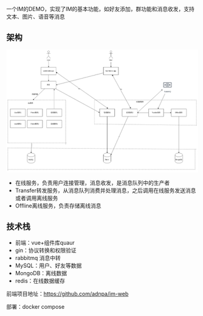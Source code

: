 

一个IM的DEMO，实现了IM的基本功能，如好友添加，群功能和消息收发，支持文本、图片、语音等消息

## 架构

<img src="./doc/image/架构图.png" style="zoom:50%;" />

* 在线服务，负责用户连接管理，消息收发，是消息队列中的生产者
* Transfer转发服务，从消息队列消费并处理消息，之后调用在线服务发送消息或者调用离线服务
* Offline离线服务，负责存储离线消息



## 技术栈

* 前端：vue+组件库quaur
* gin：协议转换和权限验证
* rabbitmq 消息中转
* MySQL：用户、好友等数据
* MongoDB：离线数据
* redis：在线数据缓存

前端项目地址：https://github.com/adnpa/im-web

部署：docker compose
